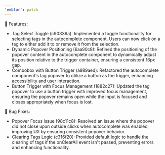 ```yaml
---
'emblor': patch
---
```


🚀 Features:

- Tag Select Toggle (c90339a): Implemented a toggle functionality for selecting tags in the autocomplete component. Users can now click on a tag to either add it to or remove it from the selection.
- Dynamic Popover Positioning (6aa90c8): Refined the positioning of the popover content in the autocomplete component to dynamically adjust its position relative to the trigger container, ensuring a consistent 16px gap.
- Combobox with Button Trigger (a989aed): Refactored the autocomplete component's tag popover to utilize a button as the trigger, enhancing accessibility and user interaction.
- Button Trigger with Focus Management (1882c27): Updated the tag popover to use a button trigger with improved focus management, ensuring the popover remains open while the input is focused and closes appropriately when focus is lost.

🐞 Bug Fixes:

- Popover Focus Issue (98c11c8): Resolved an issue where the popover did not close upon outside clicks when autocomplete was enabled, improving UX by ensuring consistent popover behavior.
- Clearing Tags Logic (c316f20): Provided default logic to handle the clearing of tags if the onClearAll event isn't passed, preventing errors and enhancing functionality.
